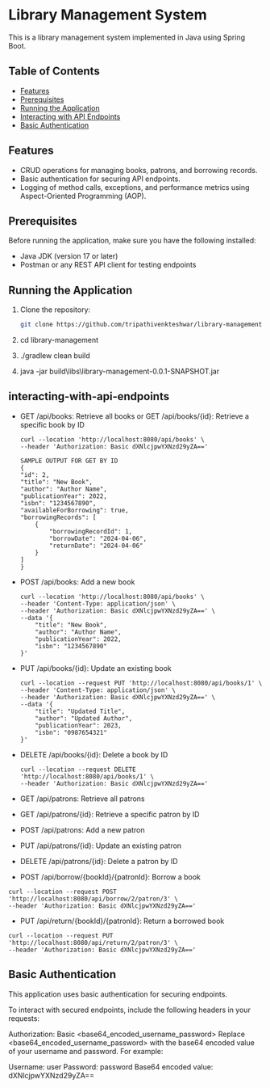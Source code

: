 # Library Management System

This is a library management system implemented in Java using Spring Boot.

## Table of Contents

- [Features](#features)
- [Prerequisites](#prerequisites)
- [Running the Application](#running-the-application)
- [Interacting with API Endpoints](#interacting-with-api-endpoints)
- [Basic Authentication](#basic-authentication)

## Features

- CRUD operations for managing books, patrons, and borrowing records.
- Basic authentication for securing API endpoints.
- Logging of method calls, exceptions, and performance metrics using Aspect-Oriented Programming (AOP).

## Prerequisites

Before running the application, make sure you have the following installed:

- Java JDK (version 17 or later)
- Postman or any REST API client for testing endpoints

## Running the Application

1. Clone the repository:

   ```bash
   git clone https://github.com/tripathivenkteshwar/library-management.git
   ```
2. cd library-management
3. ./gradlew clean build
4.  java -jar build\libs\library-management-0.0.1-SNAPSHOT.jar


## interacting-with-api-endpoints

  - GET /api/books: Retrieve all books or GET /api/books/{id}: Retrieve a specific book by ID
    ```
    curl --location 'http://localhost:8080/api/books' \
    --header 'Authorization: Basic dXNlcjpwYXNzd29yZA=='

    SAMPLE OUTPUT FOR GET BY ID
    {
    "id": 2,
    "title": "New Book",
    "author": "Author Name",
    "publicationYear": 2022,
    "isbn": "1234567890",
    "availableForBorrowing": true,
    "borrowingRecords": [
        {
            "borrowingRecordId": 1,
            "borrowDate": "2024-04-06",
            "returnDate": "2024-04-06"
        }
    ]
    }
    ```
  
  - POST /api/books: Add a new book
    ```
    curl --location 'http://localhost:8080/api/books' \
    --header 'Content-Type: application/json' \
    --header 'Authorization: Basic dXNlcjpwYXNzd29yZA==' \
    --data '{
        "title": "New Book",
        "author": "Author Name",
        "publicationYear": 2022,
        "isbn": "1234567890"
    }'
    ```
  
  - PUT /api/books/{id}: Update an existing book
    ```
    curl --location --request PUT 'http://localhost:8080/api/books/1' \
    --header 'Content-Type: application/json' \
    --header 'Authorization: Basic dXNlcjpwYXNzd29yZA==' \
    --data '{
        "title": "Updated Title",
        "author": "Updated Author",
        "publicationYear": 2023,
        "isbn": "0987654321"
    }'
    ```
  
  - DELETE /api/books/{id}: Delete a book by ID
    ```
    curl --location --request DELETE 'http://localhost:8080/api/books/1' \
    --header 'Authorization: Basic dXNlcjpwYXNzd29yZA=='
    ```
  
  - GET /api/patrons: Retrieve all patrons
  
  - GET /api/patrons/{id}: Retrieve a specific patron by ID
  
  - POST /api/patrons: Add a new patron
  
  - PUT /api/patrons/{id}: Update an existing patron
  
  - DELETE /api/patrons/{id}: Delete a patron by ID
  
  - POST /api/borrow/{bookId}/{patronId}: Borrow a book
  ```
  curl --location --request POST 'http://localhost:8080/api/borrow/2/patron/3' \
  --header 'Authorization: Basic dXNlcjpwYXNzd29yZA=='
  ```
  
  - PUT /api/return/{bookId}/{patronId}: Return a borrowed book
  ```
  curl --location --request PUT 'http://localhost:8080/api/return/2/patron/3' \
  --header 'Authorization: Basic dXNlcjpwYXNzd29yZA=='
  ```

## Basic Authentication
  This application uses basic authentication for securing endpoints.

  To interact with secured endpoints, include the following headers in your requests:
  
  Authorization: Basic <base64_encoded_username_password>
  Replace <base64_encoded_username_password> with the base64 encoded value of your username and password. For example:
  
  Username: user
  Password: password
  Base64 encoded value: dXNlcjpwYXNzd29yZA==
